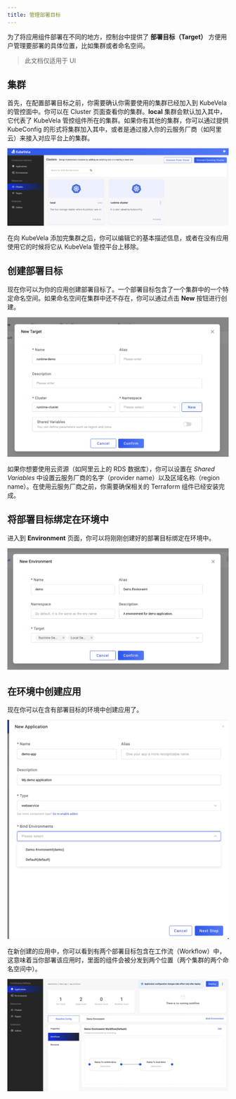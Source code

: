```yaml
---
title: 管理部署目标
---
```


为了将应用组件部署在不同的地方，控制台中提供了 **部署目标（Target）** 方便用户管理要部署的具体位置，比如集群或者命名空间。

> 此文档仅适用于 UI

## 集群

首先，在配置部署目标之前，你需要确认你需要使用的集群已经加入到 KubeVela 的管控面中。你可以在 Cluster 页面查看你的集群。**local** 集群会默认加入其中，它代表了 KubeVela 管控组件所在的集群。如果你有其他的集群，你可以通过提供 KubeConfig 的形式将集群加入其中，或者是通过接入你的云服务厂商（如阿里云）来接入对应平台上的集群。

![manage-clusters](../../../resources/manage-clusters.jpg)

在向 KubeVela 添加完集群之后，你可以编辑它的基本描述信息，或者在没有应用使用它的时候将它从 KubeVela 管控平台上移除。

## 创建部署目标

现在你可以为你的应用创建部署目标了。一个部署目标包含了一个集群中的一个特定命名空间。如果命名空间在集群中还不存在，你可以通过点击 **New** 按钮进行创建。

![new-target](../../../resources/new-target.jpg)

如果你想要使用云资源（如阿里云上的 RDS 数据库），你可以设置在 *Shared Variables* 中设置云服务厂商的名字（provider name）以及区域名称（region name）。在使用云服务厂商之前，你需要确保相关的 Terraform 组件已经安装完成。

## 将部署目标绑定在环境中

进入到 **Environment** 页面，你可以将刚刚创建好的部署目标绑定在环境中。

![new-environment](../../../resources/new-environment.jpg)

## 在环境中创建应用

现在你可以在含有部署目标的环境中创建应用了。

![bind-env-to-app](../../../resources/bind-env-to-app.jpg)

在新创建的应用中，你可以看到有两个部署目标包含在工作流（Workflow）中，这意味着当你部署该应用时，里面的组件会被分发到两个位置（两个集群的两个命名空间中）。

![app-with-target](../../../resources/app-with-target.jpg)
